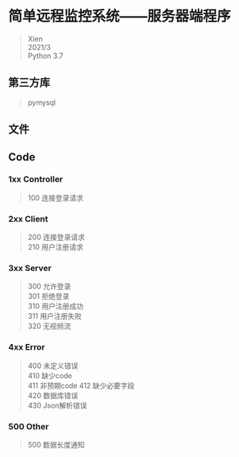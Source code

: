 # 简单远程监控系统——服务器端程序  
>Xien  
>2021/3  
>Python 3.7  

## 第三方库  
>pymysql  


## 文件  



## Code  
### 1xx  Controller
>100 连接登录请求    

### 2xx  Client
>200 连接登录请求  
>210 用户注册请求  

### 3xx  Server
>300 允许登录  
>301 拒绝登录  
>310 用户注册成功  
>311 用户注册失败  
>320 无视频流

### 4xx  Error
>400 未定义错误  
>410 缺少code  
>411 非预期code
>412 缺少必要字段  
>420 数据库错误  
>430 Json解析错误


### 500 Other
>500 数据长度通知  